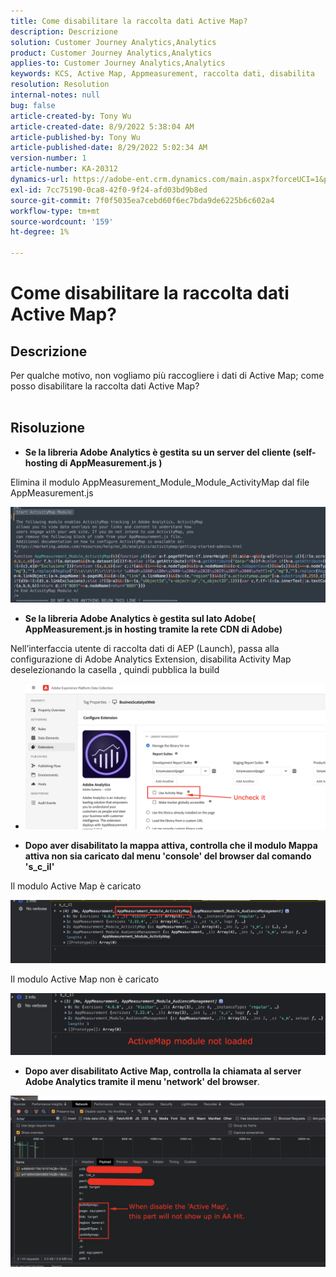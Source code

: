 ```yaml
---
title: Come disabilitare la raccolta dati Active Map?
description: Descrizione
solution: Customer Journey Analytics,Analytics
product: Customer Journey Analytics,Analytics
applies-to: Customer Journey Analytics,Analytics
keywords: KCS, Active Map, Appmeasurement, raccolta dati, disabilita
resolution: Resolution
internal-notes: null
bug: false
article-created-by: Tony Wu
article-created-date: 8/9/2022 5:38:04 AM
article-published-by: Tony Wu
article-published-date: 8/29/2022 5:02:34 AM
version-number: 1
article-number: KA-20312
dynamics-url: https://adobe-ent.crm.dynamics.com/main.aspx?forceUCI=1&pagetype=entityrecord&etn=knowledgearticle&id=6c2a8469-a517-ed11-b83e-002248086a73
exl-id: 7cc75190-0ca8-42f0-9f24-afd03bd9b8ed
source-git-commit: 7f0f5035ea7cebd60f6ec7bda9de6225b6c602a4
workflow-type: tm+mt
source-wordcount: '159'
ht-degree: 1%

---
```


# Come disabilitare la raccolta dati Active Map?

## Descrizione

Per qualche motivo, non vogliamo più raccogliere i dati di Active Map; come posso disabilitare la raccolta dati Active Map?
<br> 

## Risoluzione


- <b>Se la libreria Adobe Analytics è gestita su un server del cliente (self-hosting di AppMeasurement.js )</b>


Elimina il modulo AppMeasurement_Module_Module_ActivityMap dal file AppMeasurement.js

![](assets/afbc7944-b517-ed11-b83e-002248086a73.png)



- <b>Se la libreria Adobe Analytics è gestita sul lato Adobe( AppMeasurement.js in hosting tramite la rete CDN di Adobe)</b>


Nell’interfaccia utente di raccolta dati di AEP (Launch), passa alla configurazione di Adobe Analytics Extension, disabilita Activity Map deselezionando la casella , quindi pubblica la build

- ![](assets/7ccff702-a717-ed11-b83e-002248086a73.png)




























- <b>Dopo aver disabilitato la mappa attiva, controlla che il modulo Mappa attiva non sia caricato dal menu &#39;console&#39; del browser dal comando &#39;s_c_il&#39;</b>


Il modulo Active Map è caricato

![](assets/fae3dc70-b317-ed11-b83e-002248086a73.png)

Il modulo Active Map non è caricato

![](assets/27e433af-b317-ed11-b83e-002248086a73.png)

- <b>Dopo aver disabilitato Active Map, controlla la chiamata al server Adobe Analytics tramite il menu &#39;network&#39; del browser</b>.


![](assets/7f84b7dc-3f27-ed11-9db1-00224808679b.png)
